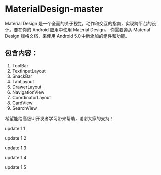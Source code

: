 # MaterialDesign-master

Material Design 是一个全面的关于视觉，动作和交互的指南，实现跨平台的设计。要在你的 Android 应用中使用 Material Design， 你需要遵从 Material Design 规格文档，来使用 Android 5.0 中新添加的组件和功能。

## 包含内容：

1. ToolBar
2. TextInputLayout
3. SnackBar
4. TabLayout
5. DrawerLayout
6. NavigationView
7. CoordinatorLayout
8. CardView
9. SearchView

希望能给高级UI开发者学习带来帮助，谢谢大家的支持！

update 1.1

update 1.2

update 1.3

update 1.4

update 1.5

